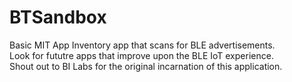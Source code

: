 # BTSandbox
Basic MIT App Inventory app that scans for BLE advertisements.<br>
Look for fututre apps that improve upon the BLE IoT experience.<br>
Shout out to BI Labs for the original incarnation of this application.
